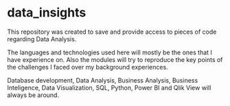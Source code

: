 # data_insights
This repository was created to save and provide access to pieces of code regarding Data Analysis. 

The languages and technologies used here will mostly be the ones that I have experience on. Also the modules will try to reproduce the key points of the challenges I faced over my background experiences.

Database development, Data Analysis, Business Analysis, Business Inteligence, Data Visualization, SQL, Python, Power BI and Qlik View will always be around.
